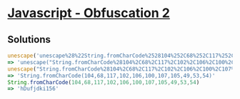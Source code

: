 # [Javascript - Obfuscation 2](https://www.root-me.org/en/Challenges/Web-Client/Javascript-Obfuscation-2)

## Solutions

```js
unescape('unescape%28%22String.fromCharCode%2528104%252C68%252C117%252C102%252C106%252C100%252C107%252C105%252C49%252C53%252C54%2529%22%29')
=> 'unescape("String.fromCharCode%28104%2C68%2C117%2C102%2C106%2C100%2C107%2C105%2C49%2C53%2C54%29")'
unescape("String.fromCharCode%28104%2C68%2C117%2C102%2C106%2C100%2C107%2C105%2C49%2C53%2C54%29")
=> 'String.fromCharCode(104,68,117,102,106,100,107,105,49,53,54)'
String.fromCharCode(104,68,117,102,106,100,107,105,49,53,54)
=> 'hDufjdki156'
```
